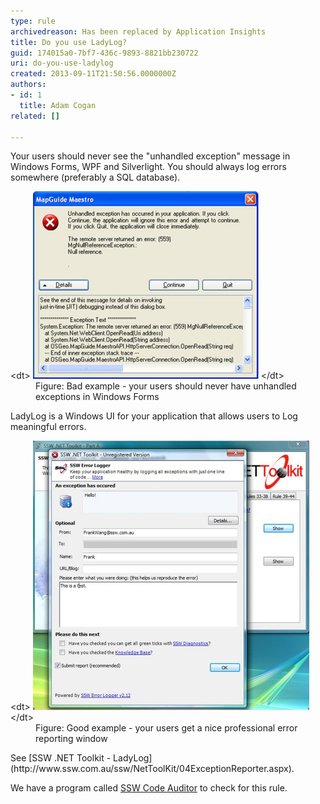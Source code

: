 ```yaml
---
type: rule
archivedreason: Has been replaced by Application Insights
title: Do you use LadyLog?
guid: 174015a0-7bf7-436c-9893-8821bb230722
uri: do-you-use-ladylog
created: 2013-09-11T21:50:56.0000000Z
authors:
- id: 1
  title: Adam Cogan
related: []

---
```


Your users should never see the "unhandled exception" message in Windows Forms, WPF and Silverlight. You should always log errors somewhere (preferably a SQL database).

<!--endintro-->
<dl class="badImage">&lt;dt&gt;
      <img src="ladylog-bad.jpg" alt="">
   &lt;/dt&gt;<dd>Figure: Bad example - your users should never have unhandled exceptions in Windows Forms</dd></dl>
LadyLog is a Windows UI for your application that allows users to Log meaningful errors.
<dl class="goodImage">&lt;dt&gt;
      <img src="ladylog-good.jpg" alt="">
   &lt;/dt&gt;<dd>Figure: Good example - your users get a nice professional error reporting window</dd></dl>
See     [SSW .NET Toolkit - LadyLog](http://www.ssw.com.au/ssw/NetToolKit/04ExceptionReporter.aspx).

We have a program called [SSW Code Auditor](http://www.ssw.com.au/ssw/CodeAuditor/Default.aspx) to check for this rule.
